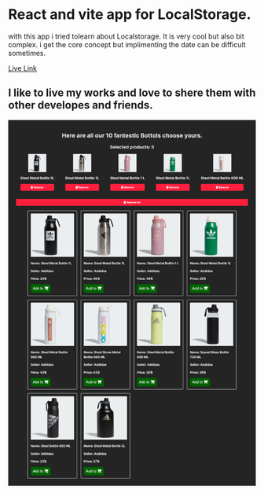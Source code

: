 # React and vite app for LocalStorage.

 with  this app i tried tolearn about Localstorage. It is very cool but also bit complex.
 i get the core concept but implimenting the date can be difficult sometimes.

 [Live Link](https://jobayer-bottle-ls.netlify.app/)

 ## I like to live my works and love to shere them with other developes and friends.
 
 ![thumbnail](./src/Components/thumbNail.png)
